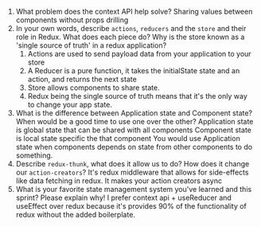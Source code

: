 1. What problem does the context API help solve?
   Sharing values between components without props drilling
2. In your own words, describe `actions`, `reducers` and the `store` and their role in Redux. What does each piece do? Why is the store known as a 'single source of truth' in a redux application?
   1. Actions are used to send payload data from your application to your store
   2. A Reducer is a pure function, it takes the initialState state and an action, and returns the next state
   3. Store allows components to share state.
   4. Redux being the single source of truth means that it's the only way to change your app state.
3. What is the difference between Application state and Component state? When would be a good time to use one over the other?
   Application state is global state that can be shared with all components
   Component state is local state specific the that component
   You would use Application state when components depends on state from other components to do something.
4. Describe `redux-thunk`, what does it allow us to do? How does it change our `action-creators`?
    It's redux middleware that allows for side-effects like data fetching in redux. It makes your action creators async
5. What is your favorite state management system you've learned and this sprint? Please explain why!
   I prefer context api + useReducer and useEffect over redux because it's provides 90% of the functionality of redux without the added boilerplate.
